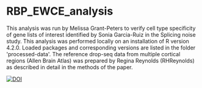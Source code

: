 # RBP_EWCE_analysis
This analysis was run by Melissa Grant-Peters to verify cell type specificity of gene lists of interest identified by Sonia Garcia-Ruiz in the Splicing noise study. This analysis was performed locally on an installation of R version 4.2.0. Loaded packages and corresponding versions are listed in the folder 'processed-data'. 
The reference drop-seq data from multiple cortical regions (Allen Brain Atlas) was prepared by Regina Reynolds (RHReynolds) as described in detail in the methods of the paper. 

[![DOI](https://zenodo.org/badge/613818446.svg)](https://zenodo.org/badge/latestdoi/613818446)
